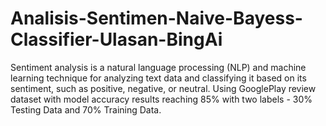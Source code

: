 # Analisis-Sentimen-Naive-Bayess-Classifier-Ulasan-BingAi
Sentiment analysis is a natural language processing (NLP) and machine learning technique for analyzing text data and classifying it based on its sentiment, such as positive, negative, or neutral. Using GooglePlay review dataset with model accuracy results reaching 85% with two labels - 30% Testing Data and 70% Training Data.
